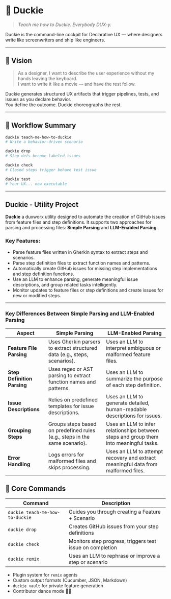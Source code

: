 # 🐣 Duckie

> _Teach me how to Duckie. Everybody DUX-y._

Duckie is the command-line cockpit for Declarative UX — where designers write like screenwriters and ship like engineers.

---

## 🧠 Vision

> As a designer, I want to describe the user experience without my hands leaving the keyboard.  
> I want to write it like a movie — and have the rest follow.

Duckie generates structured UX artifacts that trigger pipelines, tests, and issues as you declare behavior.  
You define the outcome. Duckie choreographs the rest.

---

## 🔁 Workflow Summary

```bash
duckie teach-me-how-to-duckie
# Write a behavior-driven scenario

duckie drop
# Step defs become labeled issues

duckie check
# Closed steps trigger behave test issue

duckie test
# Your UX... now executable
```

---

## Duckie - Utility Project

**Duckie** a duxworx utility designed to automate the creation of GitHub issues from feature files and step definitions. It supports two approaches for parsing and processing files: **Simple Parsing** and **LLM-Enabled Parsing**.

### Key Features:
- Parse feature files written in Gherkin syntax to extract steps and scenarios.
- Parse step definition files to extract function names and patterns.
- Automatically create GitHub issues for missing step implementations and step definition functions.
- Use an LLM to enhance parsing, generate meaningful issue descriptions, and group related tasks intelligently.
- Monitor updates to feature files or step definitions and create issues for new or modified steps.

---

### Key Differences Between Simple Parsing and LLM-Enabled Parsing

| **Aspect**                | **Simple Parsing**                                                                 | **LLM-Enabled Parsing**                                                                 |
|---------------------------|------------------------------------------------------------------------------------|----------------------------------------------------------------------------------------|
| **Feature File Parsing**  | Uses Gherkin parsers to extract structured data (e.g., steps, scenarios).           | Uses an LLM to interpret ambiguous or malformed feature files.                         |
| **Step Definition Parsing** | Uses regex or AST parsing to extract function names and patterns.                  | Uses an LLM to summarize the purpose of each step definition.                          |
| **Issue Descriptions**    | Relies on predefined templates for issue descriptions.                              | Uses an LLM to generate detailed, human-readable descriptions for issues.              |
| **Grouping Steps**        | Groups steps based on predefined rules (e.g., steps in the same scenario).          | Uses an LLM to infer relationships between steps and group them into meaningful tasks.  |
| **Error Handling**        | Logs errors for malformed files and skips processing.                               | Uses an LLM to attempt recovery and extract meaningful data from malformed files.       |
## 🚀 Core Commands

| Command | Description |
|--------|-------------|
| `duckie teach-me-how-to-duckie` | Guides you through creating a Feature + Scenario |
| `duckie drop` | Creates GitHub issues from your step definitions |
| `duckie check` | Monitors step progress, triggers test issue on completion |
| `duckie remix` | Uses an LLM to rephrase or improve a step or scenario |## 🛠️ Coming Soon

- Plugin system for `remix` agents
- Custom output formats (Cucumber, JSON, Markdown)
- `duckie vault` for private feature generation
- Contributor dance mode 🕺🦆
